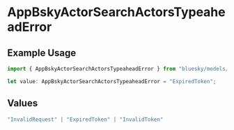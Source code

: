 # AppBskyActorSearchActorsTypeaheadError

## Example Usage

```typescript
import { AppBskyActorSearchActorsTypeaheadError } from "bluesky/models/errors";

let value: AppBskyActorSearchActorsTypeaheadError = "ExpiredToken";
```

## Values

```typescript
"InvalidRequest" | "ExpiredToken" | "InvalidToken"
```